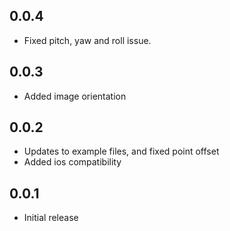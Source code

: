 ## 0.0.4

* Fixed pitch, yaw and roll issue.

## 0.0.3

* Added image orientation

## 0.0.2

* Updates to example files, and fixed point offset
* Added ios compatibility

## 0.0.1

* Initial release
